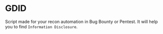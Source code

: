 # GDID
Script made for your recon automation in Bug Bounty or Pentest. It will help you to find `Information Disclosure`.
